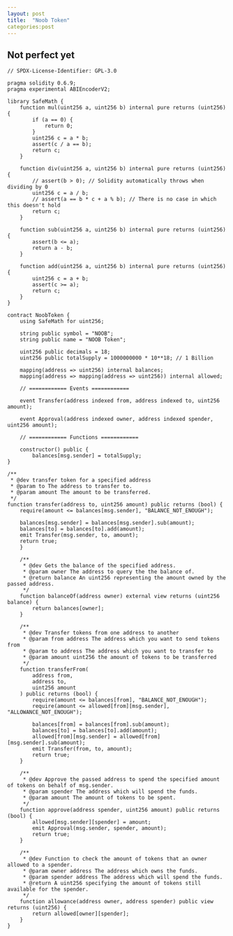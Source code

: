 ```yaml
---
layout: post
title:  "Noob Token"
categories:post
---
```


## Not perfect yet

    // SPDX-License-Identifier: GPL-3.0

    pragma solidity 0.6.9;
    pragma experimental ABIEncoderV2;

    library SafeMath {
        function mul(uint256 a, uint256 b) internal pure returns (uint256) {
            if (a == 0) {
                return 0;
            }
            uint256 c = a * b;
            assert(c / a == b);
            return c;
        }

        function div(uint256 a, uint256 b) internal pure returns (uint256) {
            // assert(b > 0); // Solidity automatically throws when dividing by 0
            uint256 c = a / b;
            // assert(a == b * c + a % b); // There is no case in which this doesn't hold
            return c;
        }

        function sub(uint256 a, uint256 b) internal pure returns (uint256) {
            assert(b <= a);
            return a - b;
        }

        function add(uint256 a, uint256 b) internal pure returns (uint256) {
            uint256 c = a + b;
            assert(c >= a);
            return c;
        }
    }

    contract NoobToken {
        using SafeMath for uint256;

        string public symbol = "NOOB";
        string public name = "NOOB Token";

        uint256 public decimals = 18;
        uint256 public totalSupply = 1000000000 * 10**18; // 1 Billion

        mapping(address => uint256) internal balances;
        mapping(address => mapping(address => uint256)) internal allowed;

        // ============ Events ============

        event Transfer(address indexed from, address indexed to, uint256 amount);

        event Approval(address indexed owner, address indexed spender, uint256 amount);

        // ============ Functions ============

        constructor() public {
            balances[msg.sender] = totalSupply;
    }

    /**
     * @dev transfer token for a specified address
     * @param to The address to transfer to.
     * @param amount The amount to be transferred.
     */
    function transfer(address to, uint256 amount) public returns (bool) {
        require(amount <= balances[msg.sender], "BALANCE_NOT_ENOUGH");

        balances[msg.sender] = balances[msg.sender].sub(amount);
        balances[to] = balances[to].add(amount);
        emit Transfer(msg.sender, to, amount);
        return true;
        }

        /**
         * @dev Gets the balance of the specified address.
         * @param owner The address to query the the balance of.
         * @return balance An uint256 representing the amount owned by the passed address.
         */
        function balanceOf(address owner) external view returns (uint256 balance) {
            return balances[owner];
        }

        /**
         * @dev Transfer tokens from one address to another
         * @param from address The address which you want to send tokens from
         * @param to address The address which you want to transfer to
         * @param amount uint256 the amount of tokens to be transferred
         */
        function transferFrom(
            address from,
            address to,
            uint256 amount
        ) public returns (bool) {
            require(amount <= balances[from], "BALANCE_NOT_ENOUGH");
            require(amount <= allowed[from][msg.sender], "ALLOWANCE_NOT_ENOUGH");

            balances[from] = balances[from].sub(amount);
            balances[to] = balances[to].add(amount);
            allowed[from][msg.sender] = allowed[from][msg.sender].sub(amount);
            emit Transfer(from, to, amount);
            return true;
        }

        /**
         * @dev Approve the passed address to spend the specified amount of tokens on behalf of msg.sender.
         * @param spender The address which will spend the funds.
         * @param amount The amount of tokens to be spent.
         */
        function approve(address spender, uint256 amount) public returns (bool) {
            allowed[msg.sender][spender] = amount;
            emit Approval(msg.sender, spender, amount);
            return true;
        }

        /**
         * @dev Function to check the amount of tokens that an owner allowed to a spender.
         * @param owner address The address which owns the funds.
         * @param spender address The address which will spend the funds.
         * @return A uint256 specifying the amount of tokens still available for the spender.
         */
        function allowance(address owner, address spender) public view returns (uint256) {
            return allowed[owner][spender];
        }
    }